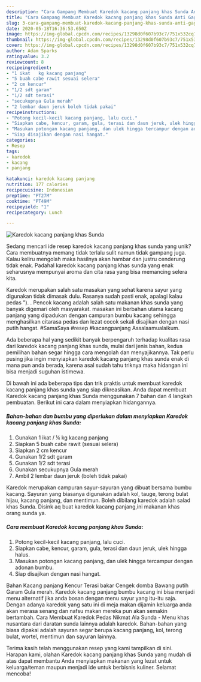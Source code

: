 ```yaml
---
description: "Cara Gampang Membuat Karedok kacang panjang khas Sunda Anti Gagal"
title: "Cara Gampang Membuat Karedok kacang panjang khas Sunda Anti Gagal"
slug: 3-cara-gampang-membuat-karedok-kacang-panjang-khas-sunda-anti-gagal
date: 2020-05-18T16:36:53.650Z
image: https://img-global.cpcdn.com/recipes/13298d0f607b93c7/751x532cq70/karedok-kacang-panjang-khas-sunda-foto-resep-utama.jpg
thumbnail: https://img-global.cpcdn.com/recipes/13298d0f607b93c7/751x532cq70/karedok-kacang-panjang-khas-sunda-foto-resep-utama.jpg
cover: https://img-global.cpcdn.com/recipes/13298d0f607b93c7/751x532cq70/karedok-kacang-panjang-khas-sunda-foto-resep-utama.jpg
author: Adam Sparks
ratingvalue: 3.2
reviewcount: 8
recipeingredient:
- "1 ikat   kg kacang panjang"
- "5 buah cabe rawit sesuai selera"
- "2 cm kencur"
- "1/2 sdt garam"
- "1/2 sdt terasi"
- "secukupnya Gula merah"
- "2 lembar daun jeruk boleh tidak pakai"
recipeinstructions:
- "Potong kecil-kecil kacang panjang, lalu cuci."
- "Siapkan cabe, kencur, garam, gula, terasi dan daun jeruk, ulek hingga halus."
- "Masukan potongan kacang panjang, dan ulek hingga tercampur dengan adonan bumbu."
- "Siap disajikan dengan nasi hangat."
categories:
- Resep
tags:
- karedok
- kacang
- panjang

katakunci: karedok kacang panjang 
nutrition: 177 calories
recipecuisine: Indonesian
preptime: "PT27M"
cooktime: "PT49M"
recipeyield: "1"
recipecategory: Lunch

---
```



![Karedok kacang panjang khas Sunda](https://img-global.cpcdn.com/recipes/13298d0f607b93c7/751x532cq70/karedok-kacang-panjang-khas-sunda-foto-resep-utama.jpg)

Sedang mencari ide resep karedok kacang panjang khas sunda yang unik? Cara membuatnya memang tidak terlalu sulit namun tidak gampang juga. Kalau keliru mengolah maka hasilnya akan hambar dan justru cenderung tidak enak. Padahal karedok kacang panjang khas sunda yang enak seharusnya mempunyai aroma dan cita rasa yang bisa memancing selera kita.

Karedok merupakan salah satu masakan yang sehat karena sayur yang digunakan tidak dimasak dulu. Rasanya sudah pasti enak, apalagi kalau pedas &#34;). . Pencok kacang adalah salah satu makanan khas sunda yang banyak digemari oleh masyarakat. masakan ini berbahan utama kacang panjang yang dipadukan dengan campuran bumbu kacang sehingga menghasilkan citarasa pedas dan lezat cocok sekali disajikan dengan nasi putih hangat. #SamaSaya #resep #kacangpanjang Assalaamualaikum.

Ada beberapa hal yang sedikit banyak berpengaruh terhadap kualitas rasa dari karedok kacang panjang khas sunda, mulai dari jenis bahan, kedua pemilihan bahan segar hingga cara mengolah dan menyajikannya. Tak perlu pusing jika ingin menyiapkan karedok kacang panjang khas sunda enak di mana pun anda berada, karena asal sudah tahu triknya maka hidangan ini bisa menjadi suguhan istimewa.


Di bawah ini ada beberapa tips dan trik praktis untuk membuat karedok kacang panjang khas sunda yang siap dikreasikan. Anda dapat membuat Karedok kacang panjang khas Sunda menggunakan 7 bahan dan 4 langkah pembuatan. Berikut ini cara dalam menyiapkan hidangannya.

<!--inarticleads1-->

##### Bahan-bahan dan bumbu yang diperlukan dalam menyiapkan Karedok kacang panjang khas Sunda:

1. Gunakan 1 ikat / ¼ kg kacang panjang
1. Siapkan 5 buah cabe rawit (sesuai selera)
1. Siapkan 2 cm kencur
1. Gunakan 1/2 sdt garam
1. Gunakan 1/2 sdt terasi
1. Gunakan secukupnya Gula merah
1. Ambil 2 lembar daun jeruk (boleh tidak pakai)


Karedok merupakan campuran sayur-sayuran yang dibuat bersama bumbu kacang. Sayuran yang biasanya digunakan adalah kol, tauge, terong bulat hijau, kacang panjang, dan mentimun. Boleh dibilang karedok adalah salad khas Sunda. Disink aq buat karedok kacang panjang,ini makanan khas orang sunda ya. 

<!--inarticleads2-->

##### Cara membuat Karedok kacang panjang khas Sunda:

1. Potong kecil-kecil kacang panjang, lalu cuci.
1. Siapkan cabe, kencur, garam, gula, terasi dan daun jeruk, ulek hingga halus.
1. Masukan potongan kacang panjang, dan ulek hingga tercampur dengan adonan bumbu.
1. Siap disajikan dengan nasi hangat.


Bahan Kacang panjang Kencur Terasi bakar Cengek domba Bawang putih Garam Gula merah. Karedok kacang panjang bumbu kacang ini bisa menjadi menu alternatif jika anda bosan dengan menu sayur yang itu-itu saja. Dengan adanya karedok yang satu ini di meja makan dijamin keluarga anda akan merasa senang dan nafsu makan mereka pun akan semakin bertambah. Cara Membuat Karedok Pedas Nikmat Ala Sunda - Menu khas nusantara dari daratan sunda lainnya adalah karedok. Bahan-bahan yang biasa dipakai adalah sayuran segar berupa kacang panjang, kol, terong bulat, wortel, mentimun dan sayuran lainnya. 

Terima kasih telah menggunakan resep yang kami tampilkan di sini. Harapan kami, olahan Karedok kacang panjang khas Sunda yang mudah di atas dapat membantu Anda menyiapkan makanan yang lezat untuk keluarga/teman maupun menjadi ide untuk berbisnis kuliner. Selamat mencoba!
